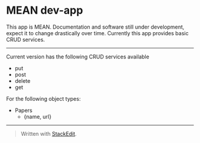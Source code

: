 MEAN dev-app
===================

This app is MEAN. Documentation and software still under development, expect it to change drastically over time. Currently this app provides basic CRUD services.

----------

Current version has the following CRUD services available

 - put
 - post
 - delete
 - get

For the following object types:

 - Papers
     - {name, url}

----------

> Written with [StackEdit](https://stackedit.io/).